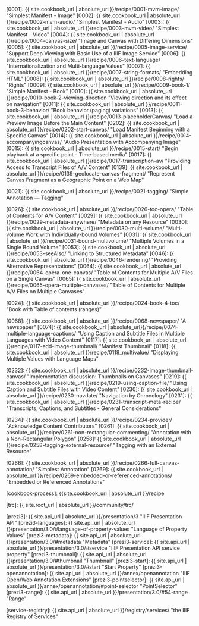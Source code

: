 
[0001]: {{ site.cookbook_url | absolute_url }}/recipe/0001-mvm-image/ "Simplest Manifest - Image"
[0002]: {{ site.cookbook_url | absolute_url }}/recipe/0002-mvm-audio/ "Simplest Manifest - Audio"
[0003]: {{ site.cookbook_url | absolute_url }}/recipe/0003-mvm-video/ "Simplest Manifest - Video"
[0004]: {{ site.cookbook_url | absolute_url }}/recipe/0004-canvas-size/ "Image and Canvas with Differing Dimensions"
[0005]: {{ site.cookbook_url | absolute_url }}/recipe/0005-image-service/ "Support Deep Viewing with Basic Use of a IIIF Image Service"
[0006]: {{ site.cookbook_url | absolute_url }}/recipe/0006-text-language/ "Internationalization and Multi-language Values"
[0007]: {{ site.cookbook_url | absolute_url }}/recipe/0007-string-formats/ "Embedding HTML"
[0008]: {{ site.cookbook_url | absolute_url }}/recipe/0008-rights/ "Rights"
[0009]: {{ site.cookbook_url | absolute_url }}/recipe/0009-book-1/ "Simple Manifest - Book"
[0010]: {{ site.cookbook_url | absolute_url }}/recipe/0010-book-2-viewing-direction "Viewing direction and its effect on navigation"
[0011]: {{ site.cookbook_url | absolute_url }}/recipe/0011-book-3-behavior/ "Book behavior (paging) variations"
[0013]: {{ site.cookbook_url | absolute_url }}/recipe/0013-placeholderCanvas/ "Load a Preview Image Before the Main Content"
[0202]: {{ site.cookbook_url | absolute_url }}/recipe/0202-start-canvas/ "Load Manifest Beginning with a Specific Canvas"
[0014]: {{ site.cookbook_url | absolute_url }}/recipe/0014-accompanyingcanvas/ "Audio Presentation with Accompanying Image"
[0015]: {{ site.cookbook_url | absolute_url }}/recipe/0015-start/ "Begin playback at a specific point - Time-based media"
[0017]: {{ site.cookbook_url | absolute_url }}/recipe/0017-transcription-av/ "Providing Access to Transcript Files of A/V Content"
[0139]: {{ site.cookbook_url | absolute_url }}/recipe/0139-geolocate-canvas-fragment/ "Represent Canvas Fragment as a Geographic Point on a Web Map"

[0021]: {{ site.cookbook_url | absolute_url }}/recipe/0021-tagging/ "Simple Annotation — Tagging"

[0033]: {{site.baseurl}}/recipe/0033-choice/ "Multiple choice of images in a single view"
[0035]: {{site.baseurl}}/recipe/0035-foldouts/ "Foldouts, Flaps, and Maps"
[0036]: {{site.baseurl}}/recipe/0036-composition-from-multiple-images/ "Composition from Multiple Images"
[0026]: {{ site.cookbook_url | absolute_url }}/recipe/0026-toc-opera/ "Table of Contents for A/V Content"
[0029]: {{ site.cookbook_url | absolute_url }}/recipe/0029-metadata-anywhere/ "Metadata on any Resource"
[0030]: {{ site.cookbook_url | absolute_url }}/recipe/0030-multi-volume/ "Multi-volume Work with Individually-bound Volumes"
[0031]: {{ site.cookbook_url | absolute_url }}/recipe/0031-bound-multivolume/ "Multiple Volumes in a Single Bound Volume"
[0053]: {{ site.cookbook_url | absolute_url }}/recipe/0053-seeAlso/ "Linking to Structured Metadata"
[0046]: {{ site.cookbook_url | absolute_url }}/recipe/0046-rendering/ "Providing Alternative Representations"
[0064]: {{ site.cookbook_url | absolute_url }}/recipe/0064-opera-one-canvas/ "Table of Contents for Multiple A/V Files on a Single Canvas"
[0065]: {{ site.cookbook_url | absolute_url }}/recipe/0065-opera-multiple-canvases/ "Table of Contents for Multiple A/V Files on Multiple Canvases"

[0024]: {{ site.cookbook_url | absolute_url }}/recipe/0024-book-4-toc/ "Book with Table of contents (ranges)"

[0068]: {{ site.cookbook_url | absolute_url }}/recipe/0068-newspaper/ "A newspaper"
[0074]: {{ site.cookbook_url | absolute_url}}/recipe/0074-multiple-language-captions/ "Using Caption and Subtitle Files in Multiple Languages with Video Content"
[0117]: {{ site.cookbook_url | absolute_url }}/recipe/0117-add-image-thumbnail/ "Manifest Thumbnail"
[0118]: {{ site.cookbook_url | absolute_url }}/recipe/0118_multivalue/ "Displaying Multiple Values with Language Maps"

[0232]: {{ site.cookbook_url | absolute_url }}/recipe/0232-image-thumbnail-canvas/ "Implementation discussion: Thumbnails on Canvases"
[0219]: {{ site.cookbook_url | absolute_url }}/recipe/0219-using-caption-file/ "Using Caption and Subtitle Files with Video Content"
[0230]: {{ site.cookbook_url | absolute_url }}/recipe/0230-navdate/ "Navigation by Chronology"
[0231]: {{ site.cookbook_url | absolute_url }}/recipe/0231-transcript-meta-recipe/ "Transcripts, Captions, and Subtitles - General Considerations"

[0234]: {{ site.cookbook_url | absolute_url }}/recipe/0234-provider/ "Acknowledge Content Contributors"
[0261]: {{ site.cookbook_url | absolute_url }}/recipe/0261-non-rectangular-commenting/ "Annotation with a Non-Rectangular Polygon"
[0258]: {{ site.cookbook_url | absolute_url }}/recipe/0258-tagging-external-resource/ "Tagging with an External Resource"

[0266]: {{ site.cookbook_url | absolute_url }}/recipe/0266-full-canvas-annotation/ "Simplest Annotation"
[0269]: {{ site.cookbook_url | absolute_url }}/recipe/0269-embedded-or-referenced-annotations/ "Embedded or Referenced Annotations"

[cookbook-process]: {{site.cookbook_url | absolute_url }}/recipe

[trc]: {{ site.root_url | absolute_url }}/community/trc/

[prezi3]: {{ site.api_url | absolute_url }}/presentation/3 "IIIF Presentation API"
[prezi3-languages]: {{ site.api_url | absolute_url }}/presentation/3.0/#language-of-property-values "Language of Property Values"
[prezi3-metadata]: {{ site.api_url | absolute_url }}/presentation/3.0/#metadata "Metadata"
[prezi3-service]: {{ site.api_url | absolute_url }}/presentation/3.0/#service "IIIF Presentation API service property"
[prezi3-thumbnail]: {{ site.api_url | absolute_url }}/presentation/3.0/#thumbnail "Thumbnail"
[prezi3-start]: {{ site.api_url | absolute_url }}/presentation/3.0/#start "Start Property"
[prezi3-openannotation]: {{ site.api_url | absolute_url }}/annex/openannotation "IIIF Open/Web Annotation Extensions"
[prezi3-pointselector]: {{ site.api_url | absolute_url }}/annex/openannotation/#point-selector "PointSelector"
[prezi3-range]: {{ site.api_url | absolute_url }}/presentation/3.0/#54-range "Range"

[service-registry]: {{ site.api_url | absolute_url }}/registry/services/ "the IIIF Registry of Services"

[cookbook-repo]: https://github.com/IIIF/cookbook-recipes
[cookbook-issues]: https://github.com/IIIF/cookbook-recipes/issues
[jekyll-variables]: https://github.com/IIIF/cookbook-recipes/#jekyll-variables-and-templates
[github-0001]: https://github.com/IIIF/cookbook-recipes/tree/master/recipe/0001-mvm-image

[fixtures]: https://fixtures.iiif.io
[iiif-slack]: http://bit.ly/iiif-slack

[bcp-47]: https://tools.ietf.org/html/bcp47 "BCP 47"
